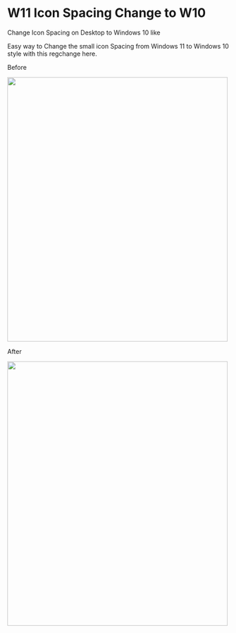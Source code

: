 # W11 Icon Spacing Change to W10
Change Icon Spacing on Desktop to Windows 10 like


Easy way to Change the small icon Spacing from Windows 11 to Windows 10 style with this regchange here.

Before

<img src="https://i.imgur.com/IBwmnf3.jpeg" width="500" height="600">


After

<img src="https://i.imgur.com/SJTamqs.jpeg" width="500" height="600">

